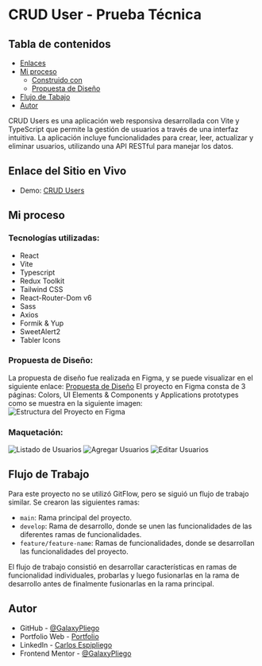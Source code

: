# CRUD User - Prueba Técnica

## Tabla de contenidos

- [Enlaces](#enlaces)
- [Mi proceso](#mi-proceso)
  - [Construido con](#construido-con)
  - [Propuesta de Diseño](#rpropuesta-diseño)
- [Flujo de Tabajo](#flujo-de-trabajo)
- [Autor](#autor)

CRUD Users es una aplicación web responsiva desarrollada con Vite y TypeScript que permite la gestión de usuarios a través de una interfaz intuitiva. La aplicación incluye funcionalidades para crear, leer, actualizar y eliminar usuarios, utilizando una API RESTful para manejar los datos.

## Enlace del Sitio en Vivo

- Demo: [CRUD Users](https://carlos-espipliego.github.io/PruebaT-CRUDUsers/)

## Mi proceso

### Tecnologías utilizadas:

- React
- Vite
- Typescript
- Redux Toolkit
- Tailwind CSS
- React-Router-Dom v6
- Sass
- Axios
- Formik & Yup
- SweetAlert2
- Tabler Icons

### Propuesta de Diseño:

La propuesta de diseño fue realizada en Figma, y se puede visualizar en el siguiente enlace: [Propuesta de Diseño](https://www.figma.com/design/qRh2mBH8wmvgm6dFLOykr3/PRUEBA-TECNICA?m=auto&t=WxLp3kwQVHzPlDYy-1)
El proyecto en Figma consta de 3 páginas: Colors, UI Elements & Components y Applications prototypes como se muestra en la siguiente imagen:
![Estructura del Proyecto en Figma](./assets/screen-shots/estructura-proyecto-figma.png)

### Maquetación:

![Listado de Usuarios](./assets/screen-shots/home-desk.png)
![Agregar Usuarios](./assets/screen-shots/create-user-desk.png)
![Editar Usuarios](./assets/screen-shots/edit-user-desk.png)

## Flujo de Trabajo

Para este proyecto no se utilizó GitFlow, pero se siguió un flujo de trabajo similar. Se crearon las siguientes ramas:

- `main`: Rama principal del proyecto.
- `develop`: Rama de desarrollo, donde se unen las funcionalidades de las diferentes ramas de funcionalidades.
- `feature/feature-name`: Ramas de funcionalidades, donde se desarrollan las funcionalidades del proyecto.

El flujo de trabajo consistió en desarrollar características en ramas de funcionalidad individuales, probarlas y luego fusionarlas en la rama de desarrollo antes de finalmente fusionarlas en la rama principal.

## Autor

- GitHub - [@GalaxyPliego](https://github.com/carlos-espipliego)
- Portfolio Web - [Portfolio](https://carlos-espipliego.github.io/portfolio-web/)
- LinkedIn - [Carlos Espipliego](https://www.linkedin.com/in/CarlosEspiPliego/)
- Frontend Mentor - [@GalaxyPliego](https://www.frontendmentor.io/profile/carlosespipliego)
